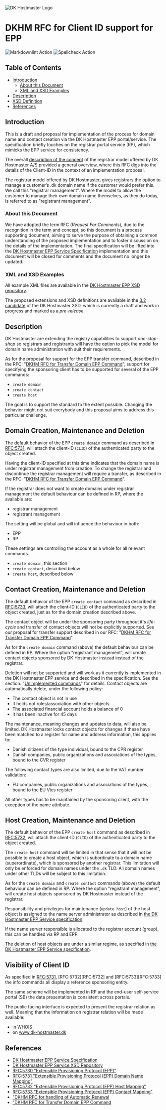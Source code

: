 ![DK Hostmaster Logo](https://www.dk-hostmaster.dk/sites/default/files/dk-logo_0.png)

# DKHM RFC for Client ID support for EPP

![Markdownlint Action](https://github.com/DK-Hostmaster/DKHM-RFC-CLID/workflows/Markdownlint%20Action/badge.svg)
![Spellcheck Action](https://github.com/DK-Hostmaster/DKHM-RFC-CLID/workflows/Spellcheck%20Action/badge.svg)

## Table of Contents

<!-- MarkdownTOC bracket=round levels="1,2,3,4" indent="  " autolink="true" autoanchor="true" -->

- [Introduction](#introduction)
  - [About this Document](#about-this-document)
  - [XML and XSD Examples](#xml-and-xsd-examples)
- [Description](#description)
- [XSD Definition](#xsd-definition)
- [References](#references)

<!-- /MarkdownTOC -->

<a id="introduction"></a>
## Introduction

This is a draft and proposal for implementation of the process for domain name and contact creation via the DK Hostmaster EPP portal/service. The specification briefly touches on the registrar portal service (RP), which mimicks the EPP service for consistency.

The overall [description of the concept][CONCEPT] of the registrar model offered by DK Hostmaster A/S provided a general overview, where this RFC digs into the details of the Client-ID in the context of an implementation proposal.

The registrar model offered by DK Hostmaster, gives registrars the option to manage a customer’s .dk domain name if the customer would prefer this. We call this "registrar management". Where the model to allow the customer to manage their own domain name themselves, as they do today, is referred to as "registrant management".

<a id="about-this-document"></a>
### About this Document

We have adopted the term RFC (_Request For Comments_), due to the recognition in the term and concept, so this document is a process supporting document, aiming to serve the purpose of obtaining a common understanding of the proposed implementation and to foster discussion on the details of the implementation. The final specification will be lifted into the [DK Hostmaster EPP Service Specification][DKHMEPPSPEC] implementation and this document will be closed for comments and the document no longer be updated.

<a id="xml-and-xsd-examples"></a>
### XML and XSD Examples

All example XML files are available in the [DK Hostmaster EPP XSD repository][DKHMXSDSPEC].

The proposed extensions and XSD definitions are available in the  [3.2 candidate][DKHMXSD3.2] of the DK Hostmaster XSD, which is currently a draft and work in progress and marked as a  _pre-release_.

<a id="description"></a>
## Description

DK Hostmaster are extending the registry capabilities to support _one-stop-shop_ so registrars and registrants will have the option to pick the model for domain name administration with suit their requirements.

As for the proposal for support for the EPP transfer command, described in the RFC: "[DKHM RFC for Transfer Domain EPP Command][DKHMRFCTRANSFER]", support for specifying the sponsoring client has to be supported for several of the EPP commands:

- `create domain`
- `create contact`
- `create host`

The goal is to support the standard to the extent possible. Changing the behavior might not suit everybody and this proposal aims to address this particular challenge.

## Domain Creation, Maintenance and Deletion

The default behavior of the EPP `create domain` command as described in [RFC:5731][RFC5731], will attach the client-ID (`CLID`) of the authenticated party to the object created.

Having the client-ID specified at this time indicates that the domain name is under registrar management from creation. To change the registrar and discontinue the registrar management will require a transfer, as described in the RFC: "[DKHM RFC for Transfer Domain EPP Command][DKHMRFCTRANSFER]".

If the registrar does not want to create domains under registrar management the default behaviour can be defined in RP, where the available are:

- registrar management
- registrant management

The setting will be global and will influence the behaviour in both:

- EPP
- RP

These settings are controlling the account as a whole for all relevant commands.

- `create domain`, this section
- `create contact`, described below
- `create host`, described below

## Contact Creation, Maintenance and Deletion

The default behavior of the EPP `create contact` command as described in [RFC:5733][RFC5733], will attach the client-ID (`CLID`) of the authenticated party to the object created, just as for the domain creation described above.

The contact object will be under the sponsoring party throughout it's _life-cycle_ and transfer of contact objects will not be explicitly supported. See our proposal for transfer support described in our RFC: "[DKHM RFC for Transfer Domain EPP Command][DKHMRFCTRANSFER]".

As for the `create domain` command (above) the default behaviour can be defined in RP. Where the option "registrant management", will create contact objects sponsored by DK Hostmaster instead instead of the registrar.

Deletion will not be supported and will work as it currently is implemented in the DK Hostmaster EPP service and described in the specification. See the section: "[Unimplemented commands](https://github.com/DK-Hostmaster/epp-service-specification#unimplemented-commands)" for details. Contact objects are automatically delete, under the following policy:

- The contact object is not in use
- It holds not roles/association with other objects
- The associated financial account holds a balance of 0
- It has been inactive for 45 days

The maintenance, meaning changes and updates to data, will also be limited. DK Hostmaster locks contact objects for changes if these have been matched to a register for name and address information, this applies to:

- Danish citizens of the type individual, bound to the CPR register
- Danish companies, public organizations and associations of the types, bound to the CVR register

The following contact types are also limited, due to the VAT number validation:

- EU companies, public organizations and associations of the types, bound to the EU Vies register

All other types has to be maintained by the sponsoring client, with the exception of the name attribute.

## Host Creation, Maintenance and Deletion

The default behavior of the EPP `create host` command as described in [RFC:5732][RFC5732], will attach the client-ID (`CLID`) of the authenticated party to the object created.

The `create host` command will be limited in that sense that it will not be possible to create a host object, which is subordinate to a domain name (superordinate), which is sponsored by another registrar. This limitation will only be enforced for domain names under the `.dk` TLD. All domain names under other TLDs will be subject to this limitation.

As for the `create domain` and `create contact` commands (above) the default behaviour can be defined in RP. Where the option "registrant management", will create host objects sponsored by DK Hostmaster instead of the registrar.

Responsibility and privileges for maintenance (`update host`) of the host object is assigned to the name server administrator as described in [the DK Hostmaster EPP Service specification](https://github.com/DK-Hostmaster/epp-service-specification#create-host).

If the name server responsible is allocated to the registrar account (group), this can be handled via RP and EPP.

The deletion of host objects are under a similar regime, as specified in [the DK Hostmaster EPP Service specification](https://github.com/DK-Hostmaster/epp-service-specification#delete-host).

## Visibility of Client ID

As specified in [RFC:5731][RFC5731], [RFC:5732][RFC:5732] and [RFC:5733][RFC:5733] the info commands all display a reference  sponsoring entity.

The same scheme will be implemented in RP and the end-user self-service portal (SB) the data presentation is consistent across portals.

The public facing interface is expected to present the registrar relation as well. Meaning that the information on registrar relation will be made available:

- in WHOIS
- on www.dk-hostmaster.dk

<a id="references"></a>
## References

- [DK Hostmaster EPP Service Specification][DKHMEPPSPEC]
- [DK Hostmaster EPP Service XSD Repository][DKHMXSDSPEC]
- [RFC:5730 "Extensible Provisioning Protocol (EPP)"][RFC5730]
- [RFC:5731 "Extensible Provisioning Protocol (EPP) Domain Name Mapping"][RFC5731]
- [RFC:5732 "Extensible Provisioning Protocol (EPP) Host Mapping"][RFC5732]
- [RFC:5733 "Extensible Provisioning Protocol (EPP) Contact Mapping"][RFC5733]
- ["DKHM RFC for handling of Automatic Renewal][DKHMRFCAUTORENEW]
- ["DKHM RFC for Transfer Domain EPP Command][DKHMRFCTRANSFER]

[RFC5730]: https://www.rfc-editor.org/rfc/rfc5730.html
[RFC5731]: https://www.rfc-editor.org/rfc/rfc5731.html
[RFC5732]: https://www.rfc-editor.org/rfc/rfc5732.html
[RFC5733]: https://www.rfc-editor.org/rfc/rfc5733.html
[DKHMRFCAUTORENEW]: https://github.com/DK-Hostmaster/DKHM-RFC-AutoRenew
[DKHMRFCTRANSFER]: https://github.com/DK-Hostmaster/DKHM-RFC-Transfer
[DKHMXSD3.2]: https://github.com/DK-Hostmaster/epp-xsd-files/blob/master/dkhm-3.2.xsd
[DKHMEPPSPEC]: https://github.com/DK-Hostmaster/epp-service-specification
[DKHMXSDSPEC]: https://github.com/DK-Hostmaster/epp-xsd-files
[CONCEPT]: https://www.dk-hostmaster.dk/en/new-basis-collaboration-between-registrars-and-dk-hostmaster
